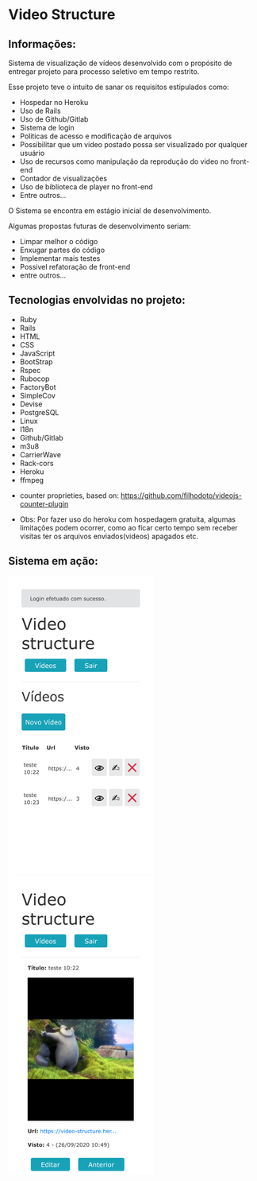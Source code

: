 # Video Structure

## Informações:
Sistema de visualização de vídeos desenvolvido com o propósito de entregar projeto para processo seletivo em tempo restrito.

Esse projeto teve o intuito de sanar os requisitos estipulados como:
* Hospedar no Heroku
* Uso de Rails
* Uso de Github/Gitlab
* Sistema de login
* Politicas de acesso e modificação de arquivos
* Possibilitar que um video postado possa ser visualizado por qualquer usuário
* Uso de recursos como manipulação da reprodução do video no front-end
* Contador de visualizações
* Uso de biblioteca de player no front-end
* Entre outros...

O Sistema se encontra em estágio inicial de desenvolvimento.

Algumas propostas futuras de desenvolvimento seriam:
* Limpar melhor o código
* Enxugar partes do código
* Implementar mais testes
* Possivel refatoração de front-end
* entre outros...

## Tecnologias envolvidas no projeto:
* Ruby
* Rails
* HTML
* CSS
* JavaScript
* BootStrap
* Rspec
* Rubocop
* FactoryBot
* SimpleCov
* Devise
* PostgreSQL
* Linux
* I18n
* Github/Gitlab
* m3u8
* CarrierWave
* Rack-cors
* Heroku
* ffmpeg


- counter proprieties, based on: https://github.com/filhodoto/videojs-counter-plugin

- Obs: Por fazer uso do heroku com hospedagem gratuita, algumas limitações podem ocorrer, como ao ficar certo tempo sem receber visitas ter os arquivos enviados(videos) apagados etc.

## Sistema em ação:

![dashboard](git_images/prints/dash_board_small.png)
![show](git_images/prints/show_small.png)

